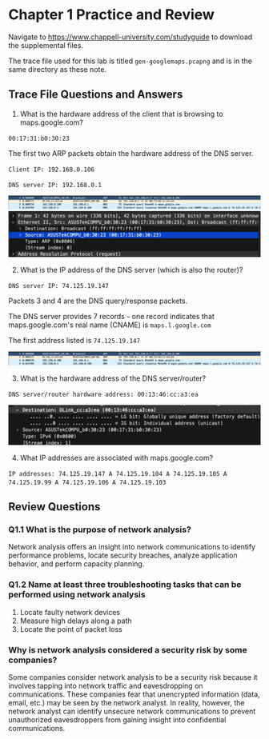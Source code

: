 # Chapter 1 Practice and Review

Navigate to https://www.chappell-university.com/studyguide to download the supplemental files. 

The trace file used for this lab is titled `gen-googlemaps.pcapng` and is in the same directory as these note. 

## Trace File Questions and Answers

1. What is the hardware address of the client that is browsing to maps.google.com?

`00:17:31:b0:30:23`

The first two ARP packets obtain the hardware address of the DNS server. 

`Client IP: 192.168.0.106`

`DNS server IP: 192.168.0.1`

<img src = "images/chapter_1_question_1.png">
<img src = "images/chapter_1_question_1_a.png">

2. What is the IP address of the DNS server (which is also the router)?

`DNS server IP: 74.125.19.147`

Packets 3 and 4 are the DNS query/response packets. 

The DNS server provides 7 records - one record indicates that maps.google.com's real name (CNAME) is `maps.l.google.com`

The first address listed is `74.125.19.147`

<img src = "images/chapter_1_question_1.png">

3. What is the hardware address of the DNS server/router?

`DNS server/router hardware address: 00:13:46:cc:a3:ea`

<img src = "images/chapter_1_question_3.png">

4. What IP addresses are associated with maps.google.com?

`IP addresses: 74.125.19.147 A 74.125.19.104 A 74.125.19.105 A 74.125.19.99 A 74.125.19.106 A 74.125.19.103`

## Review Questions

### Q1.1 What is the purpose of network analysis?

Network analysis offers an insight into network communications to identify performance problems, locate security breaches, analyze application behavior, and perform capacity planning.

### Q1.2 Name at least three troubleshooting tasks that can be performed using network analysis

1. Locate faulty network devices
2. Measure high delays along a path
3. Locate the point of packet loss

### Why is network analysis considered a security risk by some companies?

Some companies consider network analysis to be a security risk because it involves tapping into network traffic and eavesdropping on communications. These companies fear that unencrypted information (data, email, etc.) may be seen by the network analyst. In reality, however, the network analyst can identify unsecure network communications to prevent unauthorized eavesdroppers from gaining insight into confidential communications.

